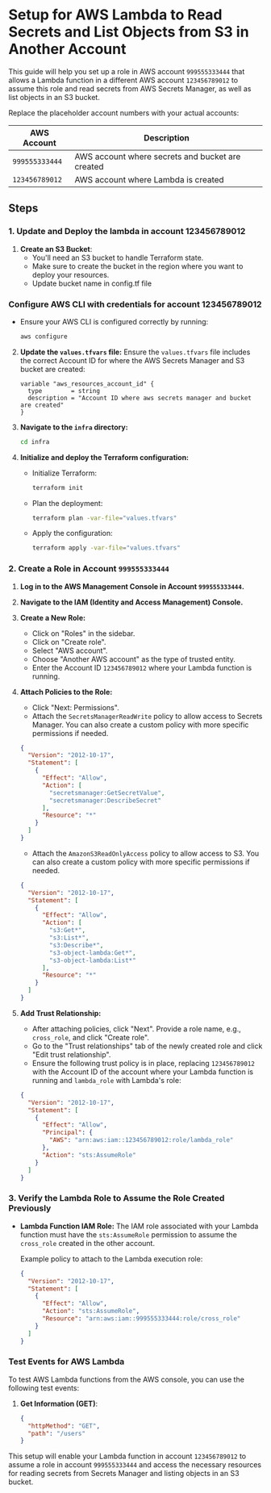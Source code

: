 
# Setup for AWS Lambda to Read Secrets and List Objects from S3 in Another Account

This guide will help you set up a role in AWS account `999555333444` that allows a Lambda function in a different AWS account `123456789012` to assume this role and read secrets from AWS Secrets Manager, as well as list objects in an S3 bucket.

Replace the placeholder account numbers with your actual accounts:

| AWS Account      | Description                                |
|------------------|--------------------------------------------|
| `999555333444`   | AWS account where secrets and bucket are created |
| `123456789012`   | AWS account where Lambda is created        |

## Steps

### 1. Update and Deploy the lambda in account 123456789012

1. **Create an S3 Bucket**:
   - You'll need an S3 bucket to handle Terraform state.
   - Make sure to create the bucket in the region where you want to deploy your resources.
   - Update bucket name in config.tf file

### Configure AWS CLI with credentials for account 123456789012

- Ensure your AWS CLI is configured correctly by running:
  ```bash
  aws configure
  ```

2. **Update the `values.tfvars` file:**
   Ensure the `values.tfvars` file includes the correct Account ID for where the AWS Secrets Manager and S3 bucket are created:

   ```hcl
   variable "aws_resources_account_id" {
     type        = string
     description = "Account ID where aws secrets manager and bucket are created"
   }
   ```

3. **Navigate to the `infra` directory:**
   ```bash
   cd infra
   ```

4. **Initialize and deploy the Terraform configuration:**
   - Initialize Terraform:
     ```bash
     terraform init
     ```
   - Plan the deployment:
     ```bash
     terraform plan -var-file="values.tfvars"
     ```
   - Apply the configuration:
     ```bash
     terraform apply -var-file="values.tfvars"
     ```

### 2. Create a Role in Account `999555333444`

1. **Log in to the AWS Management Console in Account `999555333444`.**
2. **Navigate to the IAM (Identity and Access Management) Console.**
3. **Create a New Role:**
   - Click on "Roles" in the sidebar.
   - Click on "Create role".
   - Select "AWS account".
   - Choose "Another AWS account" as the type of trusted entity.
   - Enter the Account ID `123456789012` where your Lambda function is running.

4. **Attach Policies to the Role:**
   - Click "Next: Permissions".
   - Attach the `SecretsManagerReadWrite` policy to allow access to Secrets Manager. You can also create a custom policy with more specific permissions if needed.

   ```json
   {
     "Version": "2012-10-17",
     "Statement": [
       {
         "Effect": "Allow",
         "Action": [
           "secretsmanager:GetSecretValue",
           "secretsmanager:DescribeSecret"
         ],
         "Resource": "*"
       }
     ]
   }
   ```

   - Attach the `AmazonS3ReadOnlyAccess` policy to allow access to S3. You can also create a custom policy with more specific permissions if needed.

   ```json
   {
     "Version": "2012-10-17",
     "Statement": [
       {
         "Effect": "Allow",
         "Action": [
           "s3:Get*",
           "s3:List*",
           "s3:Describe*",
           "s3-object-lambda:Get*",
           "s3-object-lambda:List*"
         ],
         "Resource": "*"
       }
     ]
   }
   ```

5. **Add Trust Relationship:**
   - After attaching policies, click "Next". Provide a role name, e.g., `cross_role`, and click "Create role".
   - Go to the "Trust relationships" tab of the newly created role and click "Edit trust relationship".
   - Ensure the following trust policy is in place, replacing `123456789012` with the Account ID of the account where your Lambda function is running and `lambda_role` with Lambda's role:

   ```json
   {
     "Version": "2012-10-17",
     "Statement": [
       {
         "Effect": "Allow",
         "Principal": {
           "AWS": "arn:aws:iam::123456789012:role/lambda_role"
         },
         "Action": "sts:AssumeRole"
       }
     ]
   }
   ```

### 3. Verify the Lambda Role to Assume the Role Created Previously

- **Lambda Function IAM Role:**
  The IAM role associated with your Lambda function must have the `sts:AssumeRole` permission to assume the `cross_role` created in the other account. 

  Example policy to attach to the Lambda execution role:

  ```json
  {
    "Version": "2012-10-17",
    "Statement": [
      {
        "Effect": "Allow",
        "Action": "sts:AssumeRole",
        "Resource": "arn:aws:iam::999555333444:role/cross_role"
      }
    ]
  }
  ```

### Test Events for AWS Lambda

To test AWS Lambda functions from the AWS console, you can use the following test events:

1. **Get Information (GET)**:
   ```json
   {
     "httpMethod": "GET",
     "path": "/users"
   }
   ```

This setup will enable your Lambda function in account `123456789012` to assume a role in account `999555333444` and access the necessary resources for reading secrets from Secrets Manager and listing objects in an S3 bucket.
